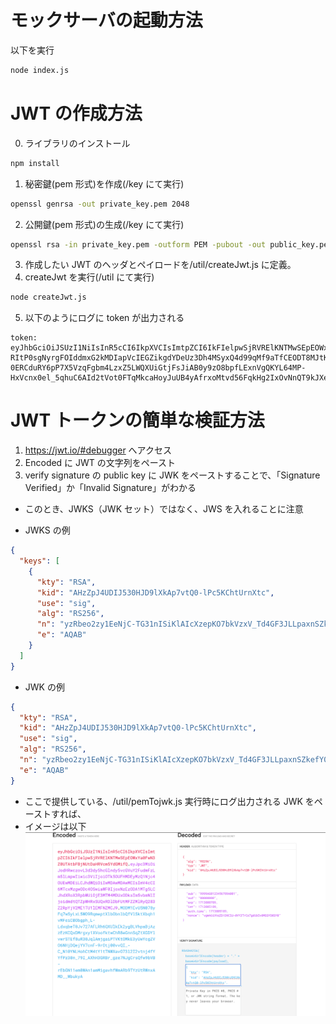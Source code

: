 # モックサーバの起動方法

以下を実行

```bash
node index.js
```

# JWT の作成方法

0. ライブラリのインストール

```bash
npm install
```

1. 秘密鍵(pem 形式)を作成(/key にて実行)

```bash
openssl genrsa -out private_key.pem 2048
```

2. 公開鍵(pem 形式)の生成(/key にて実行)

```bash
openssl rsa -in private_key.pem -outform PEM -pubout -out public_key.pem
```

3. 作成したい JWT のヘッダとペイロードを/util/createJwt.js に定義。
4. createJwt を実行(/util にて実行)

```bash
node createJwt.js
```

5. 以下のようにログに token が出力される

```
token: eyJhbGciOiJSUzI1NiIsInR5cCI6IkpXVCIsImtpZCI6IkFIelpwSjRVRElKNTMwSEpEOWxYa0FwN3Z0UTAtbFBjNUtDaHRVcm5YdGMifQ.eyJpc3MiOiJodHRwczovL3d3dy5hcGlndy5vcGVuY2FudmFzLm5lLmpwIiwic3ViIjoiOTk5OUFHMDEyMzQ1Njc4OUEwMDEiLCJhdWQiOiIwMDAwMDAwMCIsImV4cCI6MTcxMzgwNTYzOSwiaWF0IjoxNzEzODAyMDM5LCJhdXRoX3RpbWUiOjE3MTM4MDIwMzksIm5vbmNlIjoibm9uY2V0ZXN0In0.SXAPncJXTX-RItP0sgNyrgFOIddmxG2kMDIapVcIEGZikgdYDeUz3Dh4MSyxQ4d99qMf9aTfCEODT8MJtKLGuRtaz2BKkkMmv5FjpR2Y6l9DzetFckRrqVPq2Ig8kU94O-0ERCduRY6pP7X5VzqFgbm4LzxZ5LWQXUiGtjFsJiAB0y9zO8bpfLExnVgQKYL64MP-HxVcnx0el_5qhuC6AId2tVot0FTqMkcaHoyJuUB4yAfrxoMtvd56FqkHg2IxOvNnQT9kJXeaDLt6zvt3J9CmvoAABXTscFvkJVWhB87ConUlY9AeEeQLI0axWWfegxLKNDJJ4WWK_Ha59YzBaQ
```

# JWT トークンの簡単な検証方法

1. https://jwt.io/#debugger へアクセス
2. Encoded に JWT の文字列をペースト
3. verify signature の public key に JWK をペーストすることで、「Signature Verified」か「Invalid Signature」がわかる

- このとき、JWKS（JWK セット）ではなく、JWS を入れることに注意

- JWKS の例

```json
{
  "keys": [
    {
      "kty": "RSA",
      "kid": "AHzZpJ4UDIJ530HJD9lXkAp7vtQ0-lPc5KChtUrnXtc",
      "use": "sig",
      "alg": "RS256",
      "n": "yzRbeo2zy1EeNjC-TG31nISiKlAIcXzepKO7bkVzxV_Td4GF3JLLpaxnSZkefY06Q1PDtTuSS48u5ZxLnaUCV2lcA7RAO0kq5AQaZUcRdpBvYreH_KHLQDso3YbRVIHrP_DJb2Pb7YjtaBdGSHorrtMcePdPE_sEh07ia62nTwGpRuEZtZVRCrtuioGTA1oQR2vZje-30S08ENnsiNIxXMXatOX34HnoY3syqdnefSsLIAqtORNoTtINMx2pUjfso8gL83YQxHETnTK-PCl5SxwYAlnum2w1oCt9E3a_Yo8gcQYDpd8OsX-TuCMzkv9zU637ryu50Hstda9WTGhLYw",
      "e": "AQAB"
    }
  ]
}
```

- JWK の例

```json
{
  "kty": "RSA",
  "kid": "AHzZpJ4UDIJ530HJD9lXkAp7vtQ0-lPc5KChtUrnXtc",
  "use": "sig",
  "alg": "RS256",
  "n": "yzRbeo2zy1EeNjC-TG31nISiKlAIcXzepKO7bkVzxV_Td4GF3JLLpaxnSZkefY06Q1PDtTuSS48u5ZxLnaUCV2lcA7RAO0kq5AQaZUcRdpBvYreH_KHLQDso3YbRVIHrP_DJb2Pb7YjtaBdGSHorrtMcePdPE_sEh07ia62nTwGpRuEZtZVRCrtuioGTA1oQR2vZje-30S08ENnsiNIxXMXatOX34HnoY3syqdnefSsLIAqtORNoTtINMx2pUjfso8gL83YQxHETnTK-PCl5SxwYAlnum2w1oCt9E3a_Yo8gcQYDpd8OsX-TuCMzkv9zU637ryu50Hstda9WTGhLYw",
  "e": "AQAB"
}
```

- ここで提供している、/util/pemTojwk.js 実行時にログ出力される JWK をペーストすれば、
- イメージは以下
  ![alt text](image.png)
